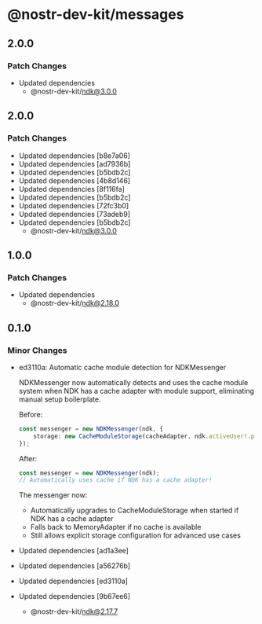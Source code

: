 # @nostr-dev-kit/messages

## 2.0.0

### Patch Changes

- Updated dependencies
    - @nostr-dev-kit/ndk@3.0.0

## 2.0.0

### Patch Changes

- Updated dependencies [b8e7a06]
- Updated dependencies [ad7936b]
- Updated dependencies [b5bdb2c]
- Updated dependencies [4b8d146]
- Updated dependencies [8f116fa]
- Updated dependencies [b5bdb2c]
- Updated dependencies [72fc3b0]
- Updated dependencies [73adeb9]
- Updated dependencies [b5bdb2c]
    - @nostr-dev-kit/ndk@3.0.0

## 1.0.0

### Patch Changes

- Updated dependencies
    - @nostr-dev-kit/ndk@2.18.0

## 0.1.0

### Minor Changes

- ed3110a: Automatic cache module detection for NDKMessenger

    NDKMessenger now automatically detects and uses the cache module system when NDK has a cache adapter with module support, eliminating manual setup boilerplate.

    Before:

    ```typescript
    const messenger = new NDKMessenger(ndk, {
        storage: new CacheModuleStorage(cacheAdapter, ndk.activeUser!.pubkey),
    });
    ```

    After:

    ```typescript
    const messenger = new NDKMessenger(ndk);
    // Automatically uses cache if NDK has a cache adapter!
    ```

    The messenger now:
    - Automatically upgrades to CacheModuleStorage when started if NDK has a cache adapter
    - Falls back to MemoryAdapter if no cache is available
    - Still allows explicit storage configuration for advanced use cases

- Updated dependencies [ad1a3ee]
- Updated dependencies [a56276b]
- Updated dependencies [ed3110a]
- Updated dependencies [9b67ee6]
    - @nostr-dev-kit/ndk@2.17.7
